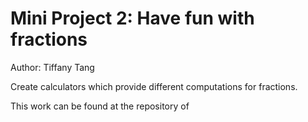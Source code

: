 # Mini Project 2: Have fun with fractions

Author: Tiffany Tang

Create calculators which provide different computations for fractions.

This work can be found at the repository of 